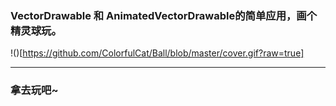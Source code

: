 

### VectorDrawable 和 AnimatedVectorDrawable的简单应用，画个精灵球玩。

!()[https://github.com/ColorfulCat/Ball/blob/master/cover.gif?raw=true]

--- 

### 拿去玩吧~